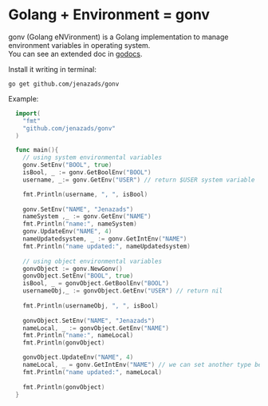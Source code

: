 # Golang + Environment = gonv

gonv (Golang eNVironment) is a Golang implementation to manage environment variables in operating system.  
You can see an extended doc in [godocs](https://godoc.org/github.com/Jenazads/gonv).

Install it writing in terminal:

    go get github.com/jenazads/gonv

Example:

  ```go
    import(
      "fmt"
      "github.com/jenazads/gonv"
    )

    func main(){
      // using system environmental variables
      gonv.SetEnv("BOOL", true)
      isBool, _ := gonv.GetBoolEnv("BOOL")
      username, _:= gonv.GetEnv("USER") // return $USER system variable

      fmt.Println(username, ", ", isBool)
      
      gonv.SetEnv("NAME", "Jenazads")
      nameSystem ,_ := gonv.GetEnv("NAME")
      fmt.Println("name:", nameSystem)
      gonv.UpdateEnv("NAME", 4)
      nameUpdatedsystem, _ := gonv.GetIntEnv("NAME")
      fmt.Println("name updated:", nameUpdatedsystem)
      
      // using object environmental variables
      gonvObject := gonv.NewGonv()
      gonvObject.SetEnv("BOOL", true)
      isBool, _ = gonvObject.GetBoolEnv("BOOL")
      usernameObj,_ := gonvObject.GetEnv("USER") // return nil
      
      fmt.Println(usernameObj, ", ", isBool)
      
      gonvObject.SetEnv("NAME", "Jenazads")
      nameLocal, _ := gonvObject.GetEnv("NAME")
      fmt.Println("name:", nameLocal)
      fmt.Println(gonvObject)

      gonvObject.UpdateEnv("NAME", 4)
      nameLocal, _ = gonv.GetIntEnv("NAME") // we can set another type because is interface type !
      fmt.Println("name updated:", nameLocal)
      
      fmt.Println(gonvObject)
    }
  ```
